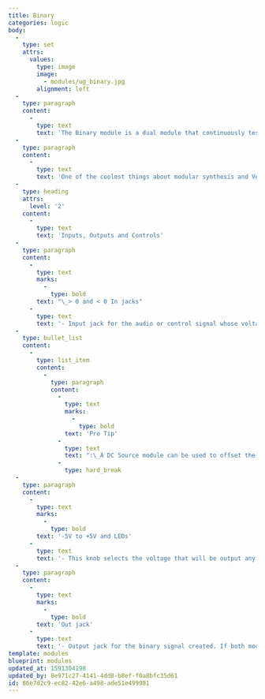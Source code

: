 ```yaml
---
title: Binary
categories: logic
body:
  -
    type: set
    attrs:
      values:
        type: image
        image:
          - modules/ug_binary.jpg
        alignment: left
  -
    type: paragraph
    content:
      -
        type: text
        text: 'The Binary module is a dual module that continuously tests an incoming audio or control signal to determine if its voltage is greater than zero (> 0) or less than zero (< 0) and outputs a selected voltage whenever the condition is true. The output will always be a binary signal, meaning it is either on (outputting the selected voltage) or off. It basically creates a series of gate signals which can be used to turn things on and off, trigger envelopes, step through sequencers etc.'
  -
    type: paragraph
    content:
      -
        type: text
        text: 'One of the coolest things about modular synthesis and Voltage Modular is the ability to create unique relationships between modules so that they “react” to one another. The Binary module can “automatically” trigger an event or action based on other signals already present within a patch. It could be used, for example, to send only higher notes of an arpeggiator to a reverb send or change a drum sequencer’s pattern every time an LFO passes zero.'
  -
    type: heading
    attrs:
      level: '2'
    content:
      -
        type: text
        text: 'Inputs, Outputs and Controls'
  -
    type: paragraph
    content:
      -
        type: text
        marks:
          -
            type: bold
        text: "\_> 0 and < 0 In jacks"
      -
        type: text
        text: '- Input jack for the audio or control signal whose voltage will be tested. The top module tests whether or not the signal is above zero and the bottom module tests whether or not it is below zero.'
  -
    type: bullet_list
    content:
      -
        type: list_item
        content:
          -
            type: paragraph
            content:
              -
                type: text
                marks:
                  -
                    type: bold
                text: 'Pro Tip'
              -
                type: text
                text: ":\_A DC Source module can be used to offset the input signal’s voltage making it possible to test if a signal is above or below voltages other than zero."
              -
                type: hard_break
  -
    type: paragraph
    content:
      -
        type: text
        marks:
          -
            type: bold
        text: '-5V to +5V and LEDs'
      -
        type: text
        text: '- This knob selects the voltage that will be output any time the tested condition is true. The green LED shows that the condition is true while the red LED indicates that it is false.'
  -
    type: paragraph
    content:
      -
        type: text
        marks:
          -
            type: bold
        text: 'Out jack'
      -
        type: text
        text: '- Output jack for the binary signal created. If both modules are testing the same input signal, the outputs will alternate outputting voltage and can be combined to create a square wave made up of both selected voltages.'
template: modules
blueprint: modules
updated_at: 1591304198
updated_by: 8e971c27-4141-4dd8-b8ef-f0a8bfc35d61
id: 86e7d2c9-ec82-42e6-a498-ade51e499981
---
```

